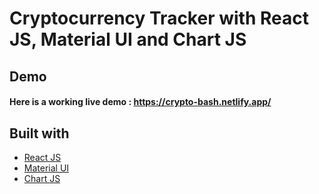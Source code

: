 # Cryptocurrency Tracker with React JS, Material UI and Chart JS

## Demo
#### Here is a working live demo :  https://crypto-bash.netlify.app/

## Built with 

- [React JS](https://reactjs.org/)
- [Material UI](https://v4.mui.com/)
- [Chart JS](https://reactchartjs.github.io/react-chartjs-2/#/)
